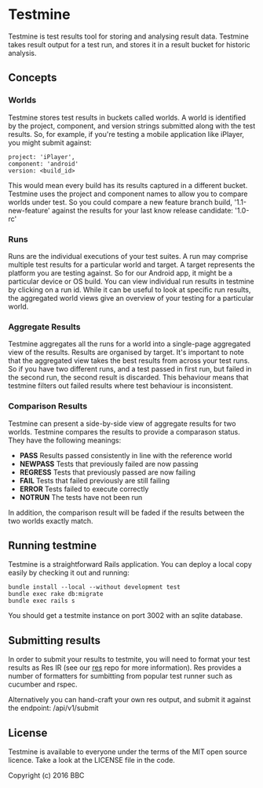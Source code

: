 # Testmine

Testmine is test results tool for storing and analysing result data. Testmine takes result output for a test run, and stores it in a result bucket for historic analysis.

## Concepts

### Worlds

Testmine stores test results in buckets called worlds. A world is identified by the project, component, and version strings submitted along with the test results. So, for example, if you're testing a mobile application like iPlayer, you might submit against:

    project: 'iPlayer',
    component: 'android'
    version: <build_id>

This would mean every build has its results captured in a different bucket. Testmine uses the project and component names to allow you to compare worlds under test. So you could compare a new feature branch build, '1.1-new-feature' against the results for your last know release candidate: '1.0-rc' 

### Runs

Runs are the individual executions of your test suites. A run may comprise multiple test results for a particular world and target. A target represents the platform you are testing against. So for our Android app, it might be a particular device or OS build. You can view individual run results in testmine by clicking on a run id. While it can be useful to look at specific run results, the aggregated world views give an overview of your testing for a particular world.

### Aggregate Results

Testmine aggregates all the runs for a world into a single-page aggregated view of the results. Results are organised by target. It's important to note that the aggregated view takes the best results from across your test runs. So if you have two different runs, and a test passed in first run, but failed in the second run, the second result is discarded. This behaviour means that testmine filters out failed results where test behaviour is inconsistent.

### Comparison Results

Testmine can present a side-by-side view of aggregate results for two worlds. Testmine compares the results to provide a comparason status. They have the following meanings:
* **PASS**      Results passed consistently in line with the reference world
* **NEWPASS**   Tests that previously failed are now passing
* **REGRESS**   Tests that previously passed are now failing
* **FAIL**      Tests that failed previously are still failing
* **ERROR**     Tests failed to execute correctly
* **NOTRUN**    The tests have not been run

In addition, the comparison result will be faded if the results between the two worlds exactly match.

## Running testmine

Testmine is a straightforward Rails application. You can deploy a local copy easily by checking it out and running:

    bundle install --local --without development test
    bundle exec rake db:migrate
    bundle exec rails s

You should get a testmite instance on port 3002 with an sqlite database.

## Submitting results

In order to submit your results to testmite, you will need to format your test results as Res IR
(see our [res](/bbc/res) repo for more information). Res provides a number of formatters for sumbitting from popular test runner such as cucumber and rspec.

Alternatively you can hand-craft your own res output, and submit it against the endpoint: /api/v1/submit

## License

Testmine is available to everyone under the terms of the MIT open source licence.
Take a look at the LICENSE file in the code.

Copyright (c) 2016 BBC
